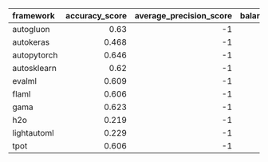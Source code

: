 | framework   |   accuracy_score |   average_precision_score |   balanced_accuracy_score |   cohen_kappa_score |   f1_score_macro |   f1_score_micro |   f1_score_weighted |   matthews_corrcoef |   precision_score |   recall_score |   roc_auc_score |   coverage_error |   label_ranking_average_precision_score |   label_ranking_loss | training_time   | test_time   |
|:------------|-----------------:|--------------------------:|--------------------------:|--------------------:|-----------------:|-----------------:|--------------------:|--------------------:|------------------:|---------------:|----------------:|-----------------:|----------------------------------------:|---------------------:|:----------------|:------------|
| autogluon   |            0.63  |                        -1 |                     0.535 |               0.511 |            0.551 |            0.63  |               0.623 |               0.513 |                -1 |             -1 |              -1 |               -1 |                                      -1 |                   -1 | 00:00:12        | 00:00:00    |
| autokeras   |            0.468 |                        -1 |                     0.496 |               0.313 |            0.466 |            0.468 |               0.467 |               0.313 |                -1 |             -1 |              -1 |               -1 |                                      -1 |                   -1 | 00:00:56        | 00:00:00    |
| autopytorch |            0.646 |                        -1 |                     0.589 |               0.531 |            0.613 |            0.646 |               0.639 |               0.533 |                -1 |             -1 |              -1 |               -1 |                                      -1 |                   -1 | 00:10:40        | 00:02:32    |
| autosklearn |            0.62  |                        -1 |                     0.588 |               0.501 |            0.584 |            0.62  |               0.613 |               0.502 |                -1 |             -1 |              -1 |               -1 |                                      -1 |                   -1 | 00:11:29        | 00:00:00    |
| evalml      |            0.609 |                        -1 |                     0.583 |               0.486 |            0.574 |            0.609 |               0.601 |               0.489 |                -1 |             -1 |              -1 |               -1 |                                      -1 |                   -1 | 00:10:02        | 00:00:00    |
| flaml       |            0.606 |                        -1 |                     0.584 |               0.485 |            0.561 |            0.606 |               0.596 |               0.485 |                -1 |             -1 |              -1 |               -1 |                                      -1 |                   -1 | 00:10:00        | 00:00:00    |
| gama        |            0.623 |                        -1 |                     0.603 |               0.506 |            0.595 |            0.623 |               0.616 |               0.507 |                -1 |             -1 |              -1 |               -1 |                                      -1 |                   -1 | 00:09:00        | 00:00:00    |
| h2o         |            0.219 |                        -1 |                     0.081 |              -0.113 |            0.067 |            0.219 |               0.177 |              -0.124 |                -1 |             -1 |              -1 |               -1 |                                      -1 |                   -1 | 00:10:05        | 00:00:00    |
| lightautoml |            0.229 |                        -1 |                     0.117 |               0.034 |            0.107 |            0.229 |               0.214 |               0.036 |                -1 |             -1 |              -1 |               -1 |                                      -1 |                   -1 | 00:01:07        | 00:00:00    |
| tpot        |            0.606 |                        -1 |                     0.533 |               0.485 |            0.544 |            0.606 |               0.598 |               0.486 |                -1 |             -1 |              -1 |               -1 |                                      -1 |                   -1 | 00:10:01        | 00:00:00    |